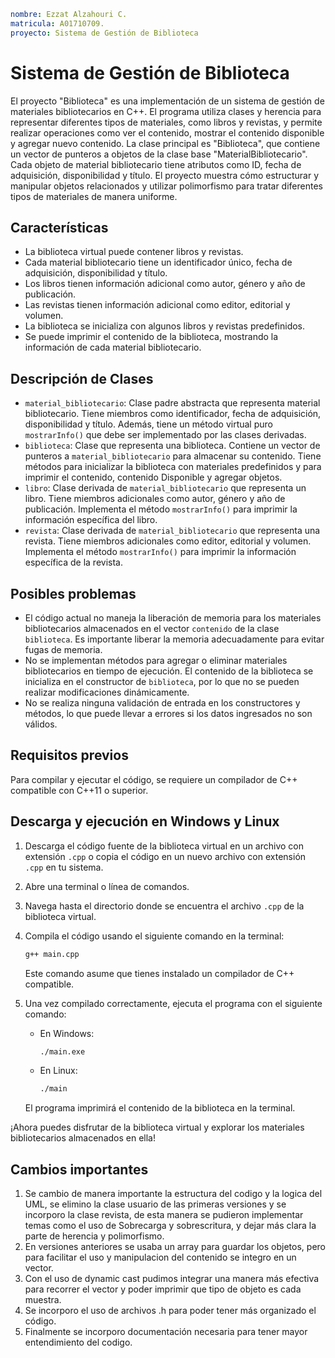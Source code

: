 ```yaml
nombre: Ezzat Alzahouri C. 
matricula: A01710709. 
proyecto: Sistema de Gestión de Biblioteca
```

# Sistema de Gestión de Biblioteca
El proyecto "Biblioteca" es una implementación de un sistema de gestión de materiales bibliotecarios en C++. El programa utiliza clases y herencia para representar diferentes tipos de materiales, como libros y revistas, y permite realizar operaciones como ver el contenido, mostrar el contenido disponible y agregar nuevo contenido. La clase principal es "Biblioteca", que contiene un vector de punteros a objetos de la clase base "MaterialBibliotecario". Cada objeto de material bibliotecario tiene atributos como ID, fecha de adquisición, disponibilidad y título. El proyecto muestra cómo estructurar y manipular objetos relacionados y utilizar polimorfismo para tratar diferentes tipos de materiales de manera uniforme.

## Características

- La biblioteca virtual puede contener libros y revistas.
- Cada material bibliotecario tiene un identificador único, fecha de adquisición, disponibilidad y título.
- Los libros tienen información adicional como autor, género y año de publicación.
- Las revistas tienen información adicional como editor, editorial y volumen.
- La biblioteca se inicializa con algunos libros y revistas predefinidos.
- Se puede imprimir el contenido de la biblioteca, mostrando la información de cada material bibliotecario.

## Descripción de Clases

- `material_bibliotecario`: Clase padre abstracta que representa material bibliotecario. Tiene miembros como identificador, fecha de adquisición, disponibilidad y título. Además, tiene un método virtual puro `mostrarInfo()` que debe ser implementado por las clases derivadas.
- `biblioteca`: Clase que representa una biblioteca. Contiene un vector de punteros a `material_bibliotecario` para almacenar su contenido. Tiene métodos para inicializar la biblioteca con materiales predefinidos y para imprimir el contenido, contenido Disponible y agregar objetos.
- `libro`: Clase derivada de `material_bibliotecario` que representa un libro. Tiene miembros adicionales como autor, género y año de publicación. Implementa el método `mostrarInfo()` para imprimir la información específica del libro.
- `revista`: Clase derivada de `material_bibliotecario` que representa una revista. Tiene miembros adicionales como editor, editorial y volumen. Implementa el método `mostrarInfo()` para imprimir la información específica de la revista.

## Posibles problemas

- El código actual no maneja la liberación de memoria para los materiales bibliotecarios almacenados en el vector `contenido` de la clase `biblioteca`. Es importante liberar la memoria adecuadamente para evitar fugas de memoria.
- No se implementan métodos para agregar o eliminar materiales bibliotecarios en tiempo de ejecución. El contenido de la biblioteca se inicializa en el constructor de `biblioteca`, por lo que no se pueden realizar modificaciones dinámicamente.
- No se realiza ninguna validación de entrada en los constructores y métodos, lo que puede llevar a errores si los datos ingresados no son válidos.

## Requisitos previos

Para compilar y ejecutar el código, se requiere un compilador de C++ compatible con C++11 o superior.

## Descarga y ejecución en Windows y Linux

1. Descarga el código fuente de la biblioteca virtual en un archivo con extensión `.cpp` o copia el código en un nuevo archivo con extensión `.cpp` en tu sistema.

2. Abre una terminal o línea de comandos.

3. Navega hasta el directorio donde se encuentra el archivo `.cpp` de la biblioteca virtual.

4. Compila el código usando el siguiente comando en la terminal:

   ```bash
   g++ main.cpp
   ```

   Este comando asume que tienes instalado un compilador de C++ compatible.

5. Una vez compilado correctamente, ejecuta el programa con el siguiente comando:

   - En Windows:

     ```bash
     ./main.exe
     ```

   - En Linux:

     ```bash
     ./main
     ```

   El programa imprimirá el contenido de la biblioteca en la terminal.

¡Ahora puedes disfrutar de la biblioteca virtual y explorar los materiales bibliotecarios almacenados en ella!

## Cambios importantes
1. Se cambio de manera importante la estructura del codigo y la logica del UML, se elimino la clase usuario de las primeras versiones y se incorporo la clase revista, de esta manera se pudieron implementar temas como el uso de Sobrecarga y sobrescritura, y dejar más clara la parte de herencia y polimorfismo.
2. En versiones anteriores se usaba un array para guardar los objetos, pero para facilitar el uso y manipulacion del contenido se integro en un vector.
3. Con el uso de dynamic cast pudimos integrar una manera más efectiva para recorrer el vector y poder imprimir que tipo de objeto es cada muestra.
4. Se incorporo el uso de archivos .h para poder tener más organizado el código.
5. Finalmente se incorporo documentación necesaria para tener mayor entendimiento del codigo.
